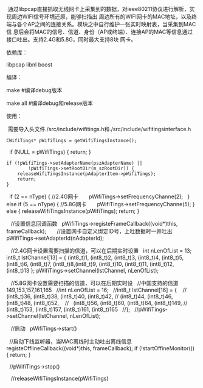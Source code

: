   通过libpcap直接抓取无线网卡上采集到的数据，对ieee80211协议进行解析，实现周边WIFI信号环境还原，能够扫描出
周边所有的WIFI网卡的MAC地址，以及终端与各个AP之间的连接关系。模块之中自行维护一张实时映射表，当采集到MAC信
息后会将MAC的信号、信道、身份（AP或终端）、连接AP的MAC等信息通过接口吐出。支持2.4G和5.8G，同时最大支持8块
网卡。

依赖库：

libpcap 
libnl 
boost 

编译：

make #编译debug版本 

make all #编译debug和release版本

使用：

  需要导入头文件./src/include/wifitings.h和./src/include/wifitingsinterface.h

  
    CWifiTings* pWifiTings = getWifiTingsInstance();

    if (NULL = pWifiTings) {
        return;
    }

    if (!pWifiTings->setAdapterName(pszAdapterName) || 
            !pWifiTings->setRootDir(m_szRootDir)) {
        releaseWifiTingsInstance(pAdapterItem->pWifiTings);
        return;
    }

    if (2 == nType) {
	//2.4G网卡 
        pWifiTings->setFrequencyChanne(2);
    } else if (5 == nType) {
	//5.8G网卡 
        pWifiTings->setFrequencyChanne(5);
    } else {
        releaseWifiTingsInstance(pWifiTings);
        return;
    }

    //设置信息回调函数
    pWifiTings->registeFrameCallback((void*)this, frameCallback);  
  
    //设置网卡自定义绑定ID号，上吐数据时一并吐出
    pWifiTings->setAdapterId(nAdapterId);

    //2.4G网卡设置需要扫描的信道，可以在后期实时设置
    int nLenOfList = 13;
    int8_t lstChannel[13] = {
        (int8_t)1, (int8_t)2, (int8_t)3, (int8_t)4, (int8_t)5, 
	(int8_t)6, (int8_t)7, (int8_t)8,(int8_t)9, (int8_t)10, 
	(int8_t)11, (int8_t)12, (int8_t)13
    };
    pWifiTings->setChannel(lstChannel, nLenOfList);
    
    //5.8G网卡设置需要扫描的信道，可以在后期实时设
    //中国支持的信道 149,153,157,161,165
    //int nLenOfList = 16;
    //int8_t lstChannel[16] = {
    //    (int8_t)36, (int8_t)38, (int8_t)40, (int8_t)42, 
    //	  (int8_t)44, (int8_t)46, (int8_t)48, (int8_t)52,
    //    (int8_t)56, (int8_t)60, (int8_t)64, (int8_t)149, 
    //    (int8_t)153, (int8_t)157, (int8_t)161, (int8_t)165
    //};
    //pWifiTings->setChannel(lstChannel, nLenOfList);
    
    
    //启动
    pWifiTings->start()
    
    //启动下线监听器，当MAC离线时主动吐出离线信息
    registeOfflineCallback((void*)this, frameCallback);
    if (!startOffineMonitor()) {
        return;
    }
  
    //pWifiTings->stop()

    //releaseWifiTingsInstance(pWifiTings)


